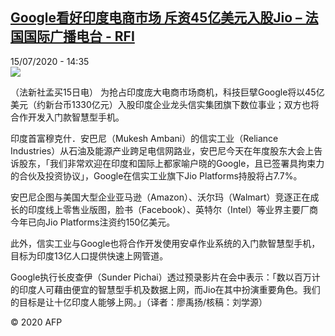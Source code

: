 <!--1594821377000-->
[Google看好印度电商市场 斥资45亿美元入股Jio – 法国国际广播电台 - RFI](http://www.rfi.fr//cn/contenu/20200715-google%E7%9C%8B%E5%A5%BD%E5%8D%B0%E5%BA%A6%E7%94%B5%E5%95%86%E5%B8%82%E5%9C%BA-%E6%96%A5%E8%B5%8445%E4%BA%BF%E7%BE%8E%E5%85%83%E5%85%A5%E8%82%A1jio)
------

<div>15/07/2020 - 14:35</div><img src="https://s.rfi.fr/media/display/79d8132e-c6a0-11ea-abd5-005056bf87d6/w:310/p:16x9/eco0008b.200715203503.jpg"><div class="t-content__body u-clearfix"><div class="m-interstitial"></div><p>（法新社孟买15日电）    为抢占印度庞大电商市场商机，科技巨擘Google将以45亿美元（约新台币1330亿元）入股印度企业龙头信实集团旗下数位事业；双方也将合作开发入门款智慧型手机。</p><p>    印度首富穆克什．安巴尼（Mukesh Ambani）的信实工业（Reliance Industries）从石油及能源产业跨足电信网路业，安巴尼今天在年度股东大会上告诉股东，「我们非常欢迎在印度和国际上都家喻户晓的Google，且已签署具拘束力的合伙及投资协议」，Google在信实工业旗下Jio Platforms持股将占7.7%。</p><p>    安巴尼企图与美国大型企业亚马逊（Amazon）、沃尔玛（Walmart）竞逐正在成长的印度线上零售业版图，脸书（Facebook）、英特尔（Intel）等业界主要厂商今年已向Jio Platforms注资约150亿美元。</p><p>    此外，信实工业与Google也将合作开发使用安卓作业系统的入门款智慧型手机，目标为印度13亿人口提供快速上网管道。</p><p>    Google执行长皮查伊（Sunder Pichai）透过预录影片在会中表示：「数以百万计的印度人可藉由便宜的智慧型手机及数据上网，而Jio在其中扮演重要角色。我们的目标是让十亿印度人能够上网。」（译者：廖禹扬/核稿：刘学源）</p><p class="t-copyright">© 2020 AFP</p>        </div>

